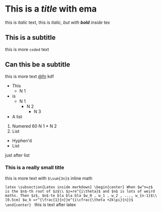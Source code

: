 # This is a *title* with ema
this *is italic* text, this is *italic, but with **bold** inside* tex

## This is a subtitle
this is more `coded` text

## Can this be a subtitle
this is more text [@fn](fda) kdf

* This
	* N 1
* is
	* N 1
		* N 2 
			* N 3
* A list

1. Numered
	60 N 1
		* N 2
2. List

- Hyphen'd
- List

just after list


### This is a really small title
this is more text with `$\sum{3n}$` inline math


``latex
\subsection{Latex inside markdown}
\begin{center}
	When $w^n=z$ is the $n$-th root of $z$\\
	$z=re^{i\theta}$ and $n$ is lots of weird maths. Then $z$, $n$-te bla bla bla $w_0 , w_1 , w_2 , ..., w_{n-1}$\\ 
	[0.5cm]
	$w_k =r^{\frac{1}{n}}e^{i\cfrac{\theta +2k\pi}{n}}$
\end{center}
``
this is text after latex
